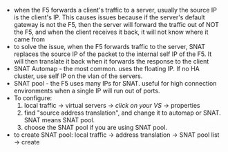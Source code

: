 - when the F5 forwards a client's traffic to a server, usually the source IP is the client's IP. This causes issues because if the server's default gateway is not the F5, then the server will forward the traffic out of NOT the F5, and when the client receives it back, it will not know where it came from
- to solve the issue, when the F5 forwards traffic to the server, SNAT replaces the source IP of the packet to the internal self IP of the F5. It will then translate it back when it forwards the response to the client
- SNAT Automap - the most common. uses the floating IP. If no HA cluster, use self IP on the vlan of the servers.
- SNAT pool - the F5 uses many IPs for SNAT. useful for high connection environments when a single IP will run out of ports.
- To configure:
	1. local traffic -> virtual servers -> *click on your VS* -> properties
	2. find "source address translation", and change it to automap or SNAT. SNAT means SNAT pool.
	3. choose the SNAT pool if you are using SNAT pool.
- to create SNAT pool: local traffic -> address translation -> SNAT pool list -> create